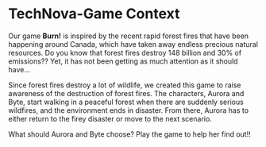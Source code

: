 # TechNova-Game Context
Our game **Burn!** is inspired by the recent rapid forest fires that have been happening around Canada, which have taken away endless precious natural resources. Do you know that forest fires destroy 148 billion and 30% of emissions?? 
Yet, it has not been getting as much attention as it should have...

Since forest fires destroy a lot of wildlife, we created this game to raise awareness of the destruction of forest fires.
The characters, Aurora and Byte, start walking in a peaceful forest when there are suddenly serious wildfires, and the environment ends in disaster. 
From there, Aurora has to either return to the firey disaster or move to the next scenario. 

What should Aurora and Byte choose? Play the game to help her find out!!
